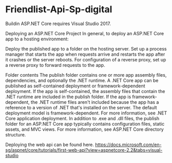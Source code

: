 # Friendlist-Api-Sp-digital
Buildin ASP.NET Core requires Visual Studio 2017.

Deploying an ASP.NET Core Project
In general, to deploy an ASP.NET Core app to a hosting environment:

Deploy the published app to a folder on the hosting server.
Set up a process manager that starts the app when requests arrive and restarts the app after it crashes or the server reboots.
For configuration of a reverse proxy, set up a reverse proxy to forward requests to the app.

Folder contents
The publish folder contains one or more app assembly files, dependencies, and optionally the .NET runtime. 
A .NET Core app can be published as self-contained deployment or framework-dependent deployment. If the app is self-contained, the assembly files that contain the .NET runtime are included in the publish folder. If the app is framework-dependent, the .NET runtime files aren't included because the app has a reference to a version of .NET that's installed on the server. The default deployment model is framework-dependent. 
For more information, see .NET Core application deployment. In addition to .exe and .dll files, the publish folder for an ASP.NET Core app typically contains configuration files, static assets, and MVC views. For more information, see ASP.NET Core directory structure.

Deploying the web api can be found here.
https://docs.microsoft.com/en-sg/aspnet/core/tutorials/first-web-api?view=aspnetcore-2.2&tabs=visual-studio
